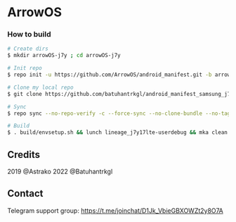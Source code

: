 # ArrowOS

### How to build ###

```bash
# Create dirs
$ mkdir arrowOS-j7y ; cd arrowOS-j7y

# Init repo
$ repo init -u https://github.com/ArrowOS/android_manifest.git -b arrow-11.0

# Clone my local repo
$ git clone https://github.com/batuhantrkgl/android_manifest_samsung_j7y17lte.git -b arrow-11-test .repo/local_manifests

# Sync
$ repo sync --no-repo-verify -c --force-sync --no-clone-bundle --no-tags --optimized-fetch --prune -j`nproc`

# Build
$ . build/envsetup.sh && lunch lineage_j7y17lte-userdebug && mka clean && mka api-stubs-docs && mka hiddenapi-lists-docs && mka system-api-stubs-docs && mka test-api-stubs-docs && mka bacon -j`nproc`
```

## Credits
2019 @Astrako
2022 @Batuhantrkgl

## Contact
Telegram support group: https://t.me/joinchat/D1Jk_VbieGBXOWZt2y8O7A
